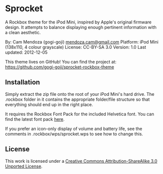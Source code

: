 Sprocket
========

A Rockbox theme for the iPod Mini, inspired by Apple's original firmware
design.  It attempts to balance displaying enough pertinent information with a
clean aesthetic.  

By: Cam Mendoza (gogi-goji) <mendoza.cam@gmail.com> 
Platform: iPod Mini (138x110, 4 colour grayscale)
License: CC-BY-SA 3.0
Version: 1.0
Last updated: 2012-12-05

This theme lives on GitHub!  You can find the project at:
<https://github.com/gogi-goji/sprocket-rockbox-theme>


Installation
------------

Simply extract the zip file onto the root of your iPod Mini's hard drive.  The
.rockbox folder in it contains the appropriate folder/file structure so that
everything should end up in the right place.  

It requires the Rockbox Font Pack for the included Helvetica font.  You can
find the latest font pack [here](http://www.rockbox.org/download/byhand.cgi).

If you prefer an icon-only display of volume and battery life, see the comments
in .rockbox/wps/sprocket.wps to see how to change this.


License
-------

This work is licensed under a [Creative Commons Attribution-ShareAlike 3.0
Unported License](http://creativecommons.org/licenses/by-sa/3.0/).
